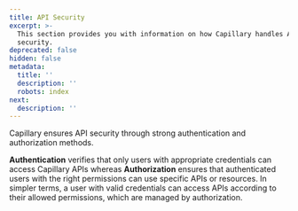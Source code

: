 ```yaml
---
title: API Security
excerpt: >-
  This section provides you with information on how Capillary handles API
  security.
deprecated: false
hidden: false
metadata:
  title: ''
  description: ''
  robots: index
next:
  description: ''
---
```

Capillary ensures API security through strong authentication and authorization methods. 

**Authentication** verifies that only users with appropriate credentials can access Capillary APIs whereas **Authorization** ensures that authenticated users with the right permissions can use specific APIs or resources. In simpler terms, a user with valid credentials can access APIs according to their allowed permissions, which are managed by authorization.
